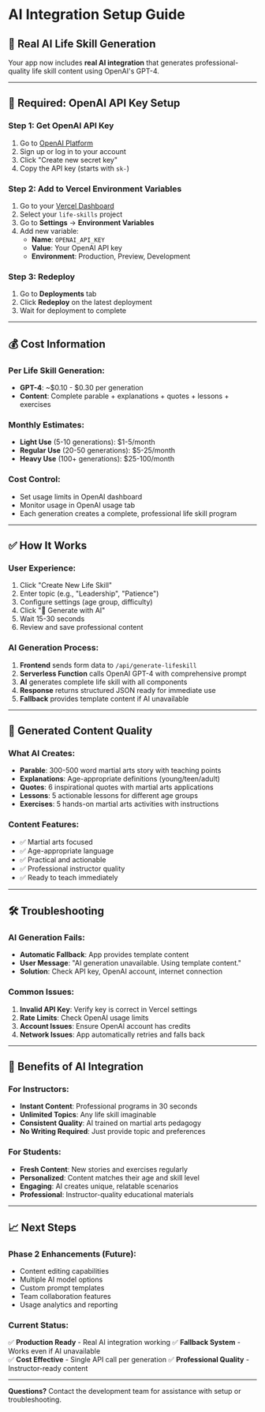 # AI Integration Setup Guide

## 🤖 Real AI Life Skill Generation

Your app now includes **real AI integration** that generates professional-quality life skill content using OpenAI's GPT-4.

---

## 🔑 Required: OpenAI API Key Setup

### Step 1: Get OpenAI API Key
1. Go to [OpenAI Platform](https://platform.openai.com/api-keys)
2. Sign up or log in to your account
3. Click "Create new secret key"
4. Copy the API key (starts with `sk-`)

### Step 2: Add to Vercel Environment Variables
1. Go to your [Vercel Dashboard](https://vercel.com/dashboard)
2. Select your `life-skills` project
3. Go to **Settings** → **Environment Variables**
4. Add new variable:
   - **Name**: `OPENAI_API_KEY`
   - **Value**: Your OpenAI API key
   - **Environment**: Production, Preview, Development

### Step 3: Redeploy
1. Go to **Deployments** tab
2. Click **Redeploy** on the latest deployment
3. Wait for deployment to complete

---

## 💰 Cost Information

### Per Life Skill Generation:
- **GPT-4**: ~$0.10 - $0.30 per generation
- **Content**: Complete parable + explanations + quotes + lessons + exercises

### Monthly Estimates:
- **Light Use** (5-10 generations): $1-5/month
- **Regular Use** (20-50 generations): $5-25/month  
- **Heavy Use** (100+ generations): $25-100/month

### Cost Control:
- Set usage limits in OpenAI dashboard
- Monitor usage in OpenAI usage tab
- Each generation creates a complete, professional life skill program

---

## ✅ How It Works

### User Experience:
1. Click "Create New Life Skill"
2. Enter topic (e.g., "Leadership", "Patience")
3. Configure settings (age group, difficulty)
4. Click "🤖 Generate with AI"
5. Wait 15-30 seconds
6. Review and save professional content

### AI Generation Process:
1. **Frontend** sends form data to `/api/generate-lifeskill`
2. **Serverless Function** calls OpenAI GPT-4 with comprehensive prompt
3. **AI** generates complete life skill with all components
4. **Response** returns structured JSON ready for immediate use
5. **Fallback** provides template content if AI unavailable

---

## 🎯 Generated Content Quality

### What AI Creates:
- **Parable**: 300-500 word martial arts story with teaching points
- **Explanations**: Age-appropriate definitions (young/teen/adult)
- **Quotes**: 6 inspirational quotes with martial arts applications
- **Lessons**: 5 actionable lessons for different age groups
- **Exercises**: 5 hands-on martial arts activities with instructions

### Content Features:
- ✅ Martial arts focused
- ✅ Age-appropriate language
- ✅ Practical and actionable
- ✅ Professional instructor quality
- ✅ Ready to teach immediately

---

## 🛠️ Troubleshooting

### AI Generation Fails:
- **Automatic Fallback**: App provides template content
- **User Message**: "AI generation unavailable. Using template content."
- **Solution**: Check API key, OpenAI account, internet connection

### Common Issues:
1. **Invalid API Key**: Verify key is correct in Vercel settings
2. **Rate Limits**: Check OpenAI usage limits
3. **Account Issues**: Ensure OpenAI account has credits
4. **Network Issues**: App automatically retries and falls back

---

## 🚀 Benefits of AI Integration

### For Instructors:
- **Instant Content**: Professional programs in 30 seconds
- **Unlimited Topics**: Any life skill imaginable
- **Consistent Quality**: AI trained on martial arts pedagogy
- **No Writing Required**: Just provide topic and preferences

### For Students:
- **Fresh Content**: New stories and exercises regularly
- **Personalized**: Content matches their age and skill level
- **Engaging**: AI creates unique, relatable scenarios
- **Professional**: Instructor-quality educational materials

---

## 📈 Next Steps

### Phase 2 Enhancements (Future):
- Content editing capabilities
- Multiple AI model options
- Custom prompt templates
- Team collaboration features
- Usage analytics and reporting

### Current Status:
✅ **Production Ready** - Real AI integration working
✅ **Fallback System** - Works even if AI unavailable  
✅ **Cost Effective** - Single API call per generation
✅ **Professional Quality** - Instructor-ready content

---

**Questions?** Contact the development team for assistance with setup or troubleshooting.